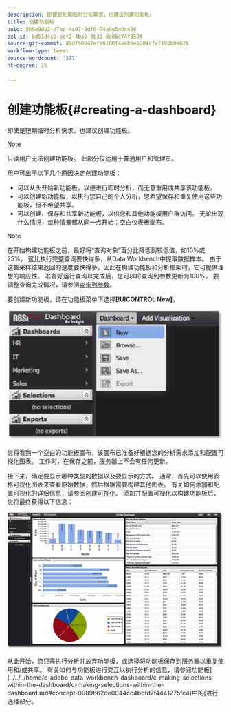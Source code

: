```yaml
---
description: 即使是短期临时分析需求，也建议创建功能板。
title: 创建功能板
uuid: 5b9e9db2-d7ac-4c97-8df0-74a9e5a0c496
exl-id: bd51d4c0-bcf2-4ba6-8b32-de06c74f359f
source-git-commit: d9df90242ef96188f4e4b5e6d04cfef196b0a628
workflow-type: tm+mt
source-wordcount: '377'
ht-degree: 1%

---
```


# 创建功能板{#creating-a-dashboard}

即使是短期临时分析需求，也建议创建功能板。

>[!NOTE]
>
>只读用户无法创建功能板。 此部分仅适用于普通用户和管理员。

用户可出于以下几个原因决定创建功能板：

* 可以从头开始新功能板，以便进行即时分析，而无意重用或共享该功能板。
* 可以创建新功能板，以执行您自己的个人分析，您希望保存和重复使用这些功能板，但不希望共享。
* 可以创建、保存和共享新功能板，以供您和其他功能板用户群访问。 无论出现什么情况，每种情景都从同一点开始：空白仪表板画布。

>[!NOTE]
>
>在开始构建功能板之前，最好将“查询对象”百分比降低到较低值，如10%或25%。 这比执行完整查询要快得多，从Data Workbench中提取数据样本。 由于这些采样结果返回的速度要快得多，因此在构建功能板和分析框架时，它可提供理想的响应性。 准备好运行查询以完成后，您可以将查询到参数更新为100%。 要调整查询完成情况，请参阅[查询到参数](../../../home/c-adobe-data-workbench-dashboard/c-dashboards/c-query-to-parameter.md#concept-33db106e28bc4108bca9e8d0a440d323)。

要创建新功能板，请在功能板菜单下选择&#x200B;**[!UICONTROL New]**。

![](assets/new_dashboard.png)

您将看到一个空白的功能板画布，该画布已准备好根据您的分析需求添加和配置可视化图表。 工作时，在保存之前，服务器上不会有任何更新。

接下来，确定要显示哪种类型的数据以及要显示的方式。 通常，首先可以使用表格可视化图表来查看原始数据，然后根据需要构建其他图表。 有关如何添加和配置可视化的详细信息，请参阅[创建可视化](../../../home/c-adobe-data-workbench-dashboard/c-visualizations/t-creating-visualizations.md#task-c6f1d20fa2484aeeb9a8487625054ecf)。 添加并配置可视化以构建功能板后，您将最终获得以下信息：

![](assets/after_configure.png)

从此开始，您只需执行分析并放弃功能板，或选择将功能板保存到服务器以重复使用和/或共享。 有关如何与功能板进行交互以执行分析的信息，请参阅功能板](../../../home/c-adobe-data-workbench-dashboard/c-making-selections-within-the-dashboard/c-making-selections-within-the-dashboard.md#concept-0989862de0044cc4bbfd7f4441275fc4)中的[进行选择部分。
